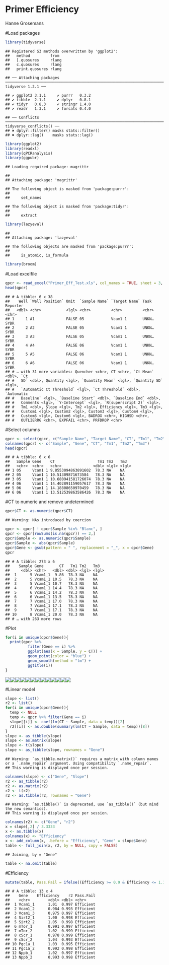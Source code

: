 Primer Efficiency
================
Hanne Grosemans

\#Load packages

``` r
library(tidyverse)
```

    ## Registered S3 methods overwritten by 'ggplot2':
    ##   method         from 
    ##   [.quosures     rlang
    ##   c.quosures     rlang
    ##   print.quosures rlang

    ## ── Attaching packages ──────────────────────────────────────────────────────────────────────────────── tidyverse 1.2.1 ──

    ## ✔ ggplot2 3.1.1     ✔ purrr   0.3.2
    ## ✔ tibble  2.1.1     ✔ dplyr   0.8.1
    ## ✔ tidyr   0.8.3     ✔ stringr 1.4.0
    ## ✔ readr   1.3.1     ✔ forcats 0.4.0

    ## ── Conflicts ─────────────────────────────────────────────────────────────────────────────────── tidyverse_conflicts() ──
    ## ✖ dplyr::filter() masks stats::filter()
    ## ✖ dplyr::lag()    masks stats::lag()

``` r
library(ggplot2)
library(readxl)
library(qPCRanalysis)
library(ggpubr)
```

    ## Loading required package: magrittr

    ## 
    ## Attaching package: 'magrittr'

    ## The following object is masked from 'package:purrr':
    ## 
    ##     set_names

    ## The following object is masked from 'package:tidyr':
    ## 
    ##     extract

``` r
library(lazyeval)
```

    ## 
    ## Attaching package: 'lazyeval'

    ## The following objects are masked from 'package:purrr':
    ## 
    ##     is_atomic, is_formula

``` r
library(broom)
```

\#Load
excelfile

``` r
qpcr <- read_excel("Primer_Eff_Test.xls", col_names = TRUE, sheet = 3, skip = 35)
head(qpcr)
```

    ## # A tibble: 6 x 38
    ##    Well `Well Position` Omit  `Sample Name` `Target Name` Task  Reporter
    ##   <dbl> <chr>           <lgl> <chr>         <chr>         <chr> <chr>   
    ## 1     1 A1              FALSE 05            Vcam1 1       UNKN… SYBR    
    ## 2     2 A2              FALSE 05            Vcam1 1       UNKN… SYBR    
    ## 3     3 A3              FALSE 05            Vcam1 1       UNKN… SYBR    
    ## 4     4 A4              FALSE 06            Vcam1 1       UNKN… SYBR    
    ## 5     5 A5              FALSE 06            Vcam1 1       UNKN… SYBR    
    ## 6     6 A6              FALSE 06            Vcam1 1       UNKN… SYBR    
    ## # … with 31 more variables: Quencher <chr>, CT <chr>, `Ct Mean` <dbl>, `Ct
    ## #   SD` <dbl>, Quantity <lgl>, `Quantity Mean` <lgl>, `Quantity SD` <lgl>,
    ## #   `Automatic Ct Threshold` <lgl>, `Ct Threshold` <dbl>, `Automatic
    ## #   Baseline` <lgl>, `Baseline Start` <dbl>, `Baseline End` <dbl>,
    ## #   Comments <lgl>, `Y-Intercept` <lgl>, `R(superscript 2)` <lgl>,
    ## #   Tm1 <dbl>, Slope <lgl>, Tm2 <lgl>, Efficiency <lgl>, Tm3 <lgl>,
    ## #   Custom1 <lgl>, Custom2 <lgl>, Custom3 <lgl>, Custom4 <lgl>,
    ## #   Custom5 <lgl>, Custom6 <lgl>, BADROX <chr>, HIGHSD <chr>,
    ## #   OUTLIERRG <chr>, EXPFAIL <chr>, PRFDROP <chr>

\#Select
columns

``` r
qpcr <- select(qpcr, c("Sample Name", "Target Name", "CT", "Tm1", "Tm2", "Tm3"))
colnames(qpcr) <- c("Sample", "Gene", "CT", "Tm1", "Tm2", "Tm3")
head(qpcr)
```

    ## # A tibble: 6 x 6
    ##   Sample Gene    CT                   Tm1 Tm2   Tm3  
    ##   <chr>  <chr>   <chr>              <dbl> <lgl> <lgl>
    ## 1 05     Vcam1 1 9.8553094863891602  78.3 NA    NA   
    ## 2 05     Vcam1 1 10.51309871673584   78.3 NA    NA   
    ## 3 05     Vcam1 1 10.680941581726074  78.3 NA    NA   
    ## 4 06     Vcam1 1 14.402891159057617  78.3 NA    NA   
    ## 5 06     Vcam1 1 14.18808650970459   78.3 NA    NA   
    ## 6 06     Vcam1 1 13.512539863586426  78.3 NA    NA

\#CT to numeric and remove undetermined

``` r
qpcr$CT <- as.numeric(qpcr$CT)
```

    ## Warning: NAs introduced by coercion

``` r
qpcr <- qpcr[ ! qpcr$Sample %in% "Blanc", ]
qpcr <- qpcr[rowSums(is.na(qpcr)) == 2,]
qpcr$Sample <- as.numeric(qpcr$Sample)
qpcr$Sample <- abs(qpcr$Sample)
qpcr$Gene <- gsub(pattern = " ", replacement = "_", x = qpcr$Gene)
qpcr
```

    ## # A tibble: 273 x 6
    ##    Sample Gene       CT   Tm1 Tm2   Tm3  
    ##     <dbl> <chr>   <dbl> <dbl> <lgl> <lgl>
    ##  1      5 Vcam1_1  9.86  78.3 NA    NA   
    ##  2      5 Vcam1_1 10.5   78.3 NA    NA   
    ##  3      5 Vcam1_1 10.7   78.3 NA    NA   
    ##  4      6 Vcam1_1 14.4   78.3 NA    NA   
    ##  5      6 Vcam1_1 14.2   78.3 NA    NA   
    ##  6      6 Vcam1_1 13.5   78.3 NA    NA   
    ##  7      7 Vcam1_1 17.0   78.3 NA    NA   
    ##  8      7 Vcam1_1 17.1   78.3 NA    NA   
    ##  9      7 Vcam1_1 17.1   78.3 NA    NA   
    ## 10      8 Vcam1_1 20.0   78.3 NA    NA   
    ## # … with 263 more rows

\#Plot

``` r
for(i in unique(qpcr$Gene)){
  print(qpcr %>% 
          filter(Gene == i) %>%
          ggplot(aes(x = Sample, y = CT)) + 
          geom_point(color = "blue") + 
          geom_smooth(method = "lm") +
          ggtitle(i))
}
```

![](README_files/figure-gfm/unnamed-chunk-5-1.png)<!-- -->![](README_files/figure-gfm/unnamed-chunk-5-2.png)<!-- -->![](README_files/figure-gfm/unnamed-chunk-5-3.png)<!-- -->![](README_files/figure-gfm/unnamed-chunk-5-4.png)<!-- -->![](README_files/figure-gfm/unnamed-chunk-5-5.png)<!-- -->![](README_files/figure-gfm/unnamed-chunk-5-6.png)<!-- -->![](README_files/figure-gfm/unnamed-chunk-5-7.png)<!-- -->![](README_files/figure-gfm/unnamed-chunk-5-8.png)<!-- -->![](README_files/figure-gfm/unnamed-chunk-5-9.png)<!-- -->![](README_files/figure-gfm/unnamed-chunk-5-10.png)<!-- -->![](README_files/figure-gfm/unnamed-chunk-5-11.png)<!-- -->![](README_files/figure-gfm/unnamed-chunk-5-12.png)<!-- -->![](README_files/figure-gfm/unnamed-chunk-5-13.png)<!-- -->

\#Linear model

``` r
slope <- list()
r2 <- list()
for(i in unique(qpcr$Gene)){
  temp <- NULL
  temp <- qpcr %>% filter(Gene == i)
  slope[[i]] <- coef(lm(CT ~ Sample, data = temp))[2]
  r2[[i]] <- as.double(summary(lm(CT ~ Sample, data = temp))[8])
}
slope <- as_tibble(slope)
slope <- as.matrix(slope)
slope <- t(slope)
slope <- as_tibble(slope, rownames = "Gene")
```

    ## Warning: `as_tibble.matrix()` requires a matrix with column names or a `.name_repair` argument. Using compatibility `.name_repair`.
    ## This warning is displayed once per session.

``` r
colnames(slope) <- c("Gene", "Slope")
r2 <- as_tibble(r2)
r2 <- as.matrix(r2)
r2 <- t(r2)
r2 <- as.tibble(r2, rownames = "Gene")
```

    ## Warning: `as.tibble()` is deprecated, use `as_tibble()` (but mind the new semantics).
    ## This warning is displayed once per session.

``` r
colnames(r2) <- c("Gene", "r2")
x = slope[,2] / 3.3333
x <- as.tibble(x)
colnames(x) <- "Efficiency"
x <- add_column(x, .before = "Efficiency", "Gene" = slope$Gene)
table <- full_join(x, r2, by = NULL, copy = FALSE)
```

    ## Joining, by = "Gene"

``` r
table <- na.omit(table)
```

\#Efficiency

``` r
mutate(table, Pass.Fail = ifelse((Efficiency >= 0.9 & Efficiency <= 1.1) & r2 >= 0.975, "Efficient", "Not efficient"))
```

    ## # A tibble: 13 x 4
    ##    Gene    Efficiency    r2 Pass.Fail
    ##    <chr>        <dbl> <dbl> <chr>    
    ##  1 Vcam1_1      1.01  0.997 Efficient
    ##  2 Vcam1_2      0.984 0.993 Efficient
    ##  3 Vcam1_3      0.975 0.997 Efficient
    ##  4 Sirt2_1      1.00  0.998 Efficient
    ##  5 Sirt2_2      1.05  0.998 Efficient
    ##  6 mTor_1       0.991 0.997 Efficient
    ##  7 mTor_2       1.02  0.999 Efficient
    ##  8 cScr_1       0.978 0.999 Efficient
    ##  9 cScr_2       1.04  0.993 Efficient
    ## 10 Pgc1a_1      1.03  0.995 Efficient
    ## 11 Pgc1a_2      0.992 0.998 Efficient
    ## 12 Nppb_1       1.02  0.997 Efficient
    ## 13 Nppb_2       0.993 0.998 Efficient
